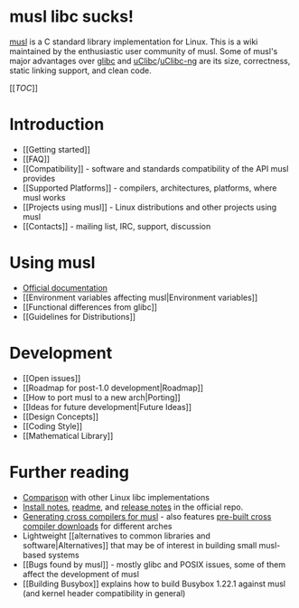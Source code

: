 # musl libc sucks!

[musl] is a C standard library implementation for Linux. This is a wiki
maintained by the enthusiastic user community of musl. Some of musl's major
advantages over [glibc] and [uClibc]/[uClibc-ng] are its size, correctness,
static linking support, and clean code.

[[_TOC_]]

# Introduction

- [[Getting started]]
- [[FAQ]]
- [[Compatibility]] - software and standards compatibility of the API musl
  provides
- [[Supported Platforms]] - compilers, architectures, platforms, where musl works
- [[Projects using musl]] - Linux distributions and other projects using musl
- [[Contacts]] - mailing list, IRC, support, discussion

# Using musl

- [Official documentation]
- [[Environment variables affecting musl|Environment variables]]
- [[Functional differences from glibc]]
- [[Guidelines for Distributions]]

# Development

- [[Open issues]]
- [[Roadmap for post-1.0 development|Roadmap]]
- [[How to port musl to a new arch|Porting]]
- [[Ideas for future development|Future Ideas]]
- [[Design Concepts]]
- [[Coding Style]]
- [[Mathematical Library]]

# Further reading

- [Comparison] with other Linux libc implementations
- [Install notes], [readme], and [release notes] in the official repo.
- [Generating cross compilers for musl][generating-cross] - also features
  [pre-built cross compiler downloads][pre-built-cross] for different arches
- Lightweight [[alternatives to common libraries and software|Alternatives]]
  that may be of interest in building small musl-based systems
- [[Bugs found by musl]] - mostly glibc and POSIX issues, some of them affect the
  development of musl
- [[Building Busybox]] explains how to build Busybox 1.22.1 against musl (and
  kernel header compatibility in general)

[musl]: https://www.musl-libc.org/
[glibc]: https://www.gnu.org/software/libc/
[uClibc]: http://www.uclibc.org/
[uClibc-ng]: http://uclibc-ng.org/
[Official documentation]: https://www.musl-libc.org/manual.html
[Comparison]: https://www.etalabs.net/compare_libcs.html
[Install notes]: https://git.musl-libc.org/cgit/musl/tree/INSTALL
[README]: https://git.musl-libc.org/cgit/musl/tree/README
[release notes]: https://git.musl-libc.org/cgit/musl/tree/WHATSNEW
[generating-cross]: https://bitbucket.org/GregorR/musl-cross
[pre-built-cross]: http://musl.codu.org/

